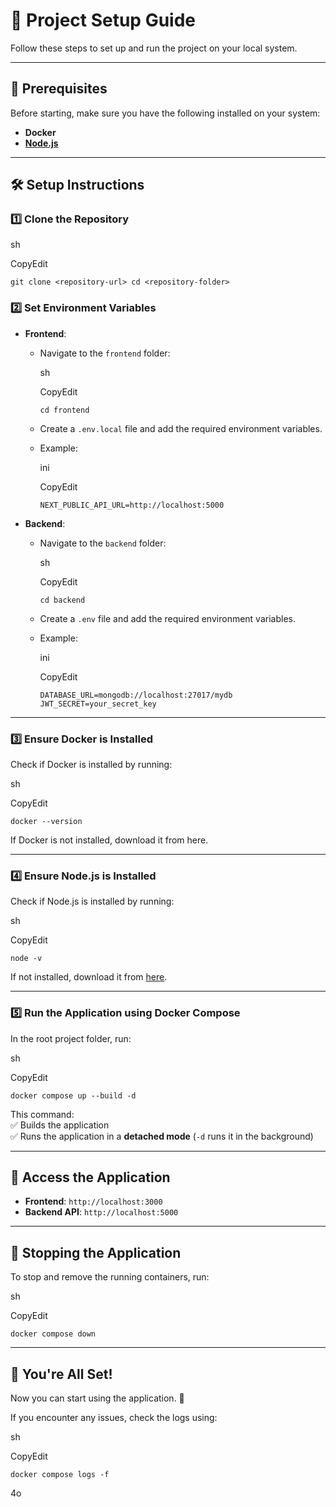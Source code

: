 # 🚀 Project Setup Guide

Follow these steps to set up and run the project on your local system.

---

## 📌 **Prerequisites**

Before starting, make sure you have the following installed on your system:

- **Docker**
- **[Node.js](https://nodejs.org/)**

---

## 🛠 **Setup Instructions**

### 1️⃣ **Clone the Repository**

sh

CopyEdit

`git clone <repository-url>
cd <repository-folder>`

### 2️⃣ **Set Environment Variables**

- **Frontend**:

  - Navigate to the `frontend` folder:

    sh

    CopyEdit

    `cd frontend`

  - Create a `.env.local` file and add the required environment variables.
  - Example:

    ini

    CopyEdit

    `NEXT_PUBLIC_API_URL=http://localhost:5000`

- **Backend**:

  - Navigate to the `backend` folder:

    sh

    CopyEdit

    `cd backend`

  - Create a `.env` file and add the required environment variables.
  - Example:

    ini

    CopyEdit

    `DATABASE_URL=mongodb://localhost:27017/mydb
JWT_SECRET=your_secret_key`

---

### 3️⃣ **Ensure Docker is Installed**

Check if Docker is installed by running:

sh

CopyEdit

`docker --version`

If Docker is not installed, download it from here.

---

### 4️⃣ **Ensure Node.js is Installed**

Check if Node.js is installed by running:

sh

CopyEdit

`node -v`

If not installed, download it from [here](https://nodejs.org/).

---

### 5️⃣ **Run the Application using Docker Compose**

In the root project folder, run:

sh

CopyEdit

`docker compose up --build -d`

This command:\
✅ Builds the application\
✅ Runs the application in a **detached mode** (`-d` runs it in the background)

---

## 🎯 **Access the Application**

- **Frontend**: `http://localhost:3000`
- **Backend API**: `http://localhost:5000`

---

## 🛑 **Stopping the Application**

To stop and remove the running containers, run:

sh

CopyEdit

`docker compose down`

---

## 🎉 **You're All Set!**

Now you can start using the application. 🚀

If you encounter any issues, check the logs using:

sh

CopyEdit

`docker compose logs -f`

4o
